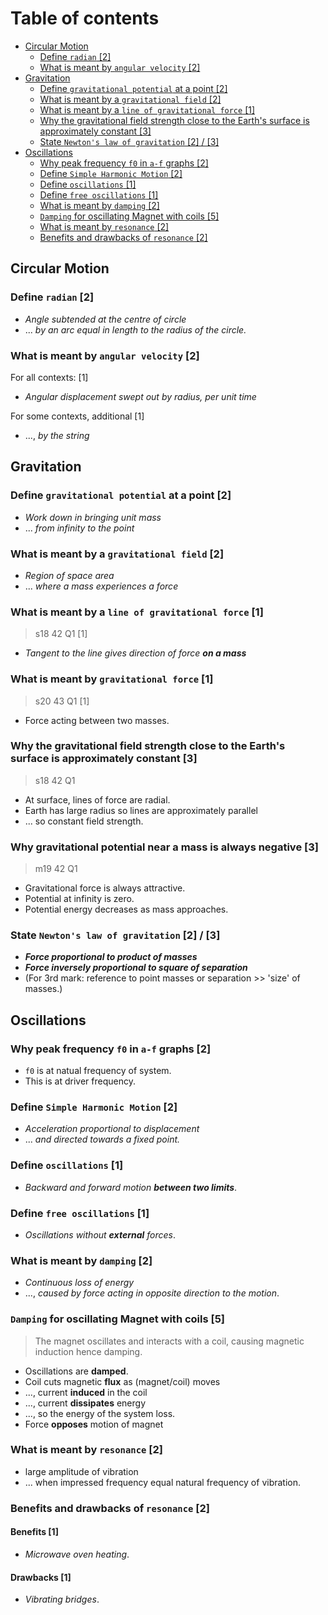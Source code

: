 # Table of contents

- [Circular Motion](#circular-motion)
  - [Define `radian` \[2\]](#define-radian-2)
  - [What is meant by `angular velocity` \[2\]](#what-is-meant-by-angular-velocity-2)
- [Gravitation](#gravitation)
  - [Define `gravitational potential` at a point \[2\]](#define-gravitational-potential-at-a-point-2)
  - [What is meant by a `gravitational field` \[2\]](#what-is-meant-by-a-gravitational-field-2)
  - [What is meant by a `line of gravitational force` \[1\]](#what-is-meant-by-a-line-of-gravitational-force-1)
  - [Why the gravitational field strength close to the Earth's surface is approximately constant \[3\]](#why-the-gravitational-field-strength-close-to-the-earths-surface-is-approximately-constant-3)
  - [State `Newton's law of gravitation` \[2\] / \[3\]](#state-newtons-law-of-gravitation-2--3)
- [Oscillations](#oscillations)
  - [Why peak frequency `f0` in `a-f` graphs \[2\]](#why-peak-frequency-f0-in-a-f-graphs-2)
  - [Define `Simple Harmonic Motion` \[2\]](#define-simple-harmonic-motion-2)
  - [Define `oscillations` \[1\]](#define-oscillations-1)
  - [Define `free oscillations` \[1\]](#define-free-oscillations-1)
  - [What is meant by `damping` \[2\]](#what-is-meant-by-damping-2)
  - [`Damping` for oscillating Magnet with coils \[5\]](#damping-for-oscillating-magnet-with-coils-5)
  - [What is meant by `resonance` \[2\]](#what-is-meant-by-resonance-2)
  - [Benefits and drawbacks of `resonance` \[2\]](#benefits-and-drawbacks-of-resonance-2)

Circular Motion
---------------

### Define `radian` \[2\]
- *Angle subtended at the centre of circle*
- ... *by an arc equal in length to the radius of the circle.*

### What is meant by `angular velocity` \[2\]

For all contexts: \[1\]
- *Angular displacement swept out by radius, per unit time*

For some contexts, additional \[1\]
- ..., *by the string*


Gravitation
-----------

### Define `gravitational potential` at a point \[2\]
- *Work down in bringing unit mass*
- ... *from infinity to the point*

### What is meant by a `gravitational field` \[2\]
- *Region of space area*
- ... *where a mass experiences a force*

### What is meant by a `line of gravitational force` \[1\]
> s18 42 Q1 \[1\]

- *Tangent to the line gives direction of force **on a mass***

### What is meant by `gravitational force` \[1\]
> s20 43 Q1 \[1\]

- Force acting between two masses.

### Why the gravitational field strength close to the Earth's surface is approximately constant \[3\]
> s18 42 Q1

- At surface, lines of force are radial.
- Earth has large radius so lines are approximately parallel
- ... so constant field strength.

### Why gravitational potential near a mass is always negative \[3\]
> m19 42 Q1

- Gravitational force is always attractive.
- Potential at infinity is zero.
- Potential energy decreases as mass approaches.

### State `Newton's law of gravitation` \[2\] / \[3\]
- ***Force proportional to product of masses***
- ***Force inversely proportional to square of separation***
- (For 3rd mark: reference to point masses or separation >> 'size' of masses.)

Oscillations
------------

### Why peak frequency `f0` in `a-f` graphs \[2\]

- `f0` is at natual frequency of system.
- This is at driver frequency.

### Define `Simple Harmonic Motion` \[2\]

- *Acceleration proportional to displacement*
- ... *and directed towards a fixed point.*

### Define `oscillations` \[1\]
- *Backward and forward motion **between two limits***.

### Define `free oscillations` \[1\]
- *Oscillations without **external** forces*.

### What is meant by `damping` \[2\]
- *Continuous loss of energy*
- ..., *caused by force acting in opposite direction to the motion*.

### `Damping` for oscillating Magnet with coils \[5\]
> The magnet oscillates and interacts with a coil, causing magnetic induction hence damping.

- Oscillations are **damped**.
- Coil cuts magnetic **flux** as (magnet/coil) moves
- ..., current **induced** in the coil
- ..., current **dissipates** energy
- ..., so the energy of the system loss.
- Force **opposes** motion of magnet

### What is meant by `resonance` \[2\]
- large amplitude of vibration
- ... when impressed frequency equal natural frequency of vibration.

### Benefits and drawbacks of `resonance` \[2\]

#### Benefits \[1\]
- *Microwave oven heating*.

#### Drawbacks \[1\]
- *Vibrating bridges*.

